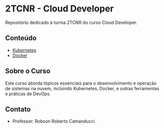 # 2TCNR - Cloud Developer

Repositório dedicado à turma 2TCNR do curso Cloud Developer.

## Conteúdo

- [Kubernetes](./kubernetes/)
- [Docker](./docker/)

## Sobre o Curso

Este curso aborda tópicos essenciais para o desenvolvimento e operação de sistemas na nuvem, incluindo Kubernetes, Docker, e outras ferramentas e práticas de DevOps.

## Contato

- Professor: Robson Roberto Camanducci
